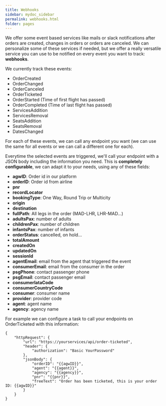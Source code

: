```yaml
---
title: Webhooks
sidebar: mydoc_sidebar
permalink: webhooks.html
folder: pages
---
```


We offer some event based services like mails or slack notifications after orders are created, changes in orders or orders are canceled. We can personalize some of these services if needed, but we offer a really versatile service you can use to be notified on every event you want to track: **webhooks**.

We currently track these events:

- OrderCreated
- OrderChanged
- OrderCanceled
- OrderTicketed
- OrderStarted (Time of first flight has passed)
- OrderCompleted (Time of last flight has passed)
- ServicesAddition
- ServicesRemoval
- SeatsAddition
- SeatsRemoval
- DatesChanged

For each of these events, we can call any endpoint you want (we can use the same for all events or we can call a different one for each).

Everytime the selected events are triggered, we'll call your endpoint with a JSON body including the information you need. This is **completely configurable**, we can adapt it to your needs, using any of these fields:

- **agwID**: Order id in our platform
- **orderID**: Order id from airline
- **pnr**
- **recordLocator**
- **bookingType**: One Way, Round Trip or Multicity
- **origin**
- **destination**
- **fullPath**: All legs in the order (MAD-LHR, LHR-MAD...)
- **adultsPax**: number of adults
- **childrenPax**: number of children
- **infantsPax**: number of infants
- **orderStatus**: cancelled, on hold...
- **totalAmount**
- **createdOn**
- **updatedOn**
- **sessionId**
- **agentEmail**: email from the agent that triggered the event
- **consumerEmail**: email from the consumer in the order
- **psgPhone**: contact passenger phone
- **psgEmail**: contact passenger email
- **consumerIataCode**
- **consumerCountryCode**
- **consumer**: consumer name
- **provider**: provider code
- **agent**: agent name
- **agency**: agency name

For example we can configure a task to call your endpoints on OrderTicketed with this information:

```
{
    "httpRequest": {
        "url": "https://yourservices/api/order-ticketed",
        "header": {
            "authorization": "Basic YourPassword"
        },
        "jsonBody": {
            "orderID": "{{agwID}}",
            "agent": "{{agent}}",
            "agency": "{{agency}}",
            "pnr": "{{pnr}}",
            "freeText": "Order has been ticketed, this is your order ID: {{agwID}}"
        }
    }
}
```
